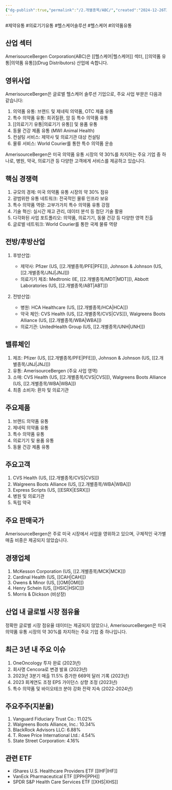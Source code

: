 ```yaml
---
{"dg-publish":true,"permalink":"/2.개별종목/ABC/","created":"2024-12-26T21:53:41.726+09:00","updated":"2025-06-03T20:05:57.346+09:00"}
---
```


#제약유통 #의료기기유통 #헬스케어솔루션 #헬스케어 #의약품유통

## 산업 섹터

AmerisourceBergen Corporation(ABC)은 [[헬스케어\|헬스케어]] 섹터, [[의약품 유통\|의약품 유통]](Drug Distributors) 산업에 속합니다.

## 영위사업

AmerisourceBergen은 글로벌 헬스케어 솔루션 기업으로, 주요 사업 부문은 다음과 같습니다:

1. 의약품 유통: 브랜드 및 제네릭 의약품, OTC 제품 유통
2. 특수 의약품 유통: 희귀질환, 암 등 특수 의약품 유통
3. [[의료기기 유통\|의료기기 유통]] 및 용품 유통
4. 동물 건강 제품 유통 (MWI Animal Health)
5. 컨설팅 서비스: 제약사 및 의료기관 대상 컨설팅
6. 물류 서비스: World Courier를 통한 특수 의약품 운송

AmerisourceBergen은 미국 의약품 유통 시장의 약 30%를 차지하는 주요 기업 중 하나로, 병원, 약국, 의료기관 등 다양한 고객에게 서비스를 제공하고 있습니다.

## 핵심 경쟁력

1. 규모의 경제: 미국 의약품 유통 시장의 약 30% 점유
2. 광범위한 유통 네트워크: 전국적인 물류 인프라 보유
3. 특수 의약품 역량: 고부가가치 특수 의약품 유통 강점
4. 기술 혁신: 실시간 재고 관리, 데이터 분석 등 첨단 기술 활용
5. 다각화된 사업 포트폴리오: 의약품, 의료기기, 동물 건강 등 다양한 영역 진출
6. 글로벌 네트워크: World Courier를 통한 국제 물류 역량

## 전방/후방산업

1. 후방산업:
    
    - 제약사: Pfizer (US, [[2.개별종목/PFE\|PFE]]), Johnson & Johnson (US, [[2.개별종목/JNJ\|JNJ]])
    - 의료기기 제조: Medtronic (IE, [[2.개별종목/MDT\|MDT]]), Abbott Laboratories (US, [[2.개별종목/ABT\|ABT]])
    
2. 전방산업:
    
    - 병원: HCA Healthcare (US, [[2.개별종목/HCA\|HCA]])
    - 약국 체인: CVS Health (US, [[2.개별종목/CVS\|CVS]]), Walgreens Boots Alliance (US, [[2.개별종목/WBA\|WBA]])
    - 의료기관: UnitedHealth Group (US, [[2.개별종목/UNH\|UNH]])
    

## 밸류체인

1. 제조: Pfizer (US, [[2.개별종목/PFE\|PFE]]), Johnson & Johnson (US, [[2.개별종목/JNJ\|JNJ]])
2. 유통: AmerisourceBergen (주요 사업 영역)
3. 소매: CVS Health (US, [[2.개별종목/CVS\|CVS]]), Walgreens Boots Alliance (US, [[2.개별종목/WBA\|WBA]])
4. 최종 소비자: 환자 및 의료기관

## 주요제품

1. 브랜드 의약품 유통
2. 제네릭 의약품 유통
3. 특수 의약품 유통
4. 의료기기 및 용품 유통
5. 동물 건강 제품 유통

## 주요고객

1. CVS Health (US, [[2.개별종목/CVS\|CVS]])
2. Walgreens Boots Alliance (US, [[2.개별종목/WBA\|WBA]])
3. Express Scripts (US, [[ESRX\|ESRX]])
4. 병원 및 의료기관
5. 독립 약국

## 주요 판매국가

AmerisourceBergen은 주로 미국 시장에서 사업을 영위하고 있으며, 구체적인 국가별 매출 비중은 제공되지 않았습니다.

## 경쟁업체

1. McKesson Corporation (US, [[2.개별종목/MCK\|MCK]])
2. Cardinal Health (US, [[CAH\|CAH]])
3. Owens & Minor (US, [[OMI\|OMI]])
4. Henry Schein (US, [[HSIC\|HSIC]])
5. Morris & Dickson (비상장)

## 산업 내 글로벌 시장 점유율

정확한 글로벌 시장 점유율 데이터는 제공되지 않았으나, AmerisourceBergen은 미국 의약품 유통 시장의 약 30%를 차지하는 주요 기업 중 하나입니다.

## 최근 3년 내 주요 이슈

1. OneOncology 투자 완료 (2023년)
2. 회사명 Cencora로 변경 발표 (2023년)
3. 2023년 3분기 매출 11.5% 증가한 669억 달러 기록 (2023년)
4. 2023 회계연도 조정 EPS 가이던스 상향 조정 (2023년)
5. 특수 의약품 및 바이오테크 분야 강화 전략 지속 (2022-2024년)

## 주요주주(지분율)

1. Vanguard Fiduciary Trust Co.: 11.02%
2. Walgreens Boots Alliance, Inc.: 10.34%
3. BlackRock Advisors LLC: 6.88%
4. T. Rowe Price International Ltd.: 4.54%
5. State Street Corporation: 4.16%

## 관련 ETF

- iShares U.S. Healthcare Providers ETF [[IHF\|IHF]]
- VanEck Pharmaceutical ETF [[PPH\|PPH]]
- SPDR S&P Health Care Services ETF [[XHS\|XHS]]
